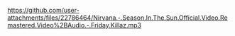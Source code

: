 https://github.com/user-attachments/files/22786464/Nirvana.-.Season.In.The.Sun.Official.Video.Remastered.Video%2BAudio.-.Friday.Killaz.mp3

